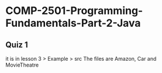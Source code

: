 # COMP-2501-Programming-Fundamentals-Part-2-Java

## Quiz 1
it is in lesson 3 > Example > src
The files are Amazon, Car and MovieTheatre
